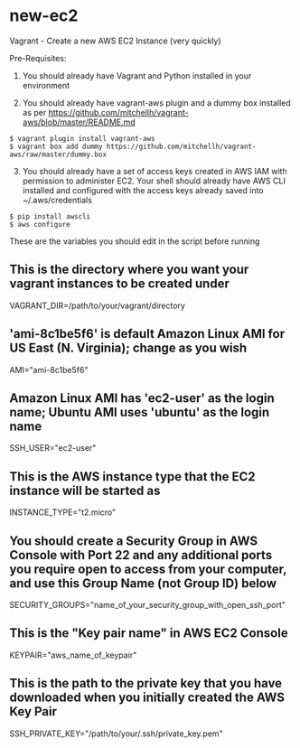 # new-ec2
Vagrant - Create a new AWS EC2 Instance (very quickly)

Pre-Requisites:

1. You should already have Vagrant and Python installed in your environment

2. You should already have vagrant-aws plugin and a dummy box installed as per https://github.com/mitchellh/vagrant-aws/blob/master/README.md
```
$ vagrant plugin install vagrant-aws
$ vagrant box add dummy https://github.com/mitchellh/vagrant-aws/raw/master/dummy.box
```

3. You should already have a set of access keys created in AWS IAM with permission to administer EC2.  Your shell should already have AWS CLI installed and configured with the access keys already saved into ~/.aws/credentials
```
$ pip install awscli
$ aws configure
```

These are the variables you should edit in the script before running

## This is the directory where you want your vagrant instances to be created under
VAGRANT_DIR=/path/to/your/vagrant/directory

## 'ami-8c1be5f6' is default Amazon Linux AMI for US East (N. Virginia); change as you wish
AMI="ami-8c1be5f6"

## Amazon Linux AMI has 'ec2-user' as the login name; Ubuntu AMI uses 'ubuntu' as the login name
SSH_USER="ec2-user"

## This is the AWS instance type that the EC2 instance will be started as
INSTANCE_TYPE="t2.micro"

## You should create a Security Group in AWS Console with Port 22 and any additional ports you require open to access from your computer, and use this Group Name (not Group ID) below 
SECURITY_GROUPS="name_of_your_security_group_with_open_ssh_port"

## This is the "Key pair name" in AWS EC2 Console
KEYPAIR="aws_name_of_keypair"

## This is the path to the private key that you have downloaded when you initially created the AWS Key Pair 
SSH_PRIVATE_KEY="/path/to/your/.ssh/private_key.pem"
